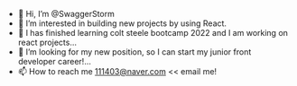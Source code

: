 - 👋 Hi, I’m @SwaggerStorm
- 👀 I’m interested in building new projects by using React.
- 🌱 I has finished learning colt steele bootcamp 2022 and I am working on react projects...
- 💞️ I’m looking for my new position, so I can start my junior front developer career!...
- 📫 How to reach me 111403@naver.com << email me!

<!---
SwaggerStorm/SwaggerStorm is a ✨ special ✨ repository because its `README.md` (this file) appears on your GitHub profile.
You can click the Preview link to take a look at your changes.
--->
